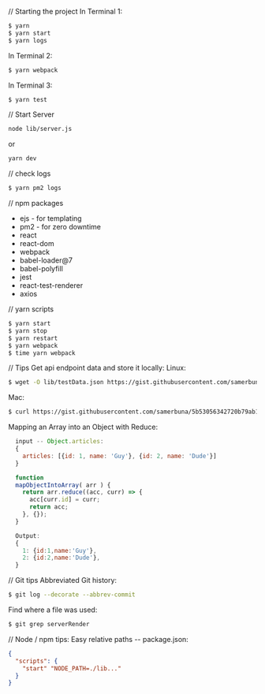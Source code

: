 // Starting the project
In Terminal 1:
```bash
$ yarn
$ yarn start
$ yarn logs
```
In Terminal 2:
```bash
$ yarn webpack
```
In Terminal 3:
```bash
$ yarn test
```

// Start Server
```bash
node lib/server.js
```
or 
```bash
yarn dev
```

// check logs
```bash
$ yarn pm2 logs
```

// npm packages
* ejs - for templating
* pm2 - for zero downtime
* react
* react-dom
* webpack
* babel-loader@7
* babel-polyfill
* jest
* react-test-renderer
* axios

// yarn scripts
```bash
$ yarn start
$ yarn stop
$ yarn restart
$ yarn webpack
$ time yarn webpack
```

// Tips
Get api endpoint data and store it locally:
  Linux:
```bash
$ wget -O lib/testData.json https://gist.githubusercontent.com/samerbuna/5b53056342720b79ab19fc75629a9c8f/raw/f80d3d219d5913e0b36af1fcbb79c8721666fd49/react-blog-mockup-data.json
```
  Mac:
```bash
$ curl https://gist.githubusercontent.com/samerbuna/5b53056342720b79ab19fc75629a9c8f/raw/f80d3d219d5913e0b36af1fcbb79c8721666fd49/react-blog-mockup-data.json -o lib/testData.json
```

Mapping an Array into an Object with Reduce:
```js
  input -- Object.articles:
  {
    articles: [{id: 1, name: 'Guy'}, {id: 2, name: 'Dude'}]
  }

  function
  mapObjectIntoArray( arr ) {
    return arr.reduce((acc, curr) => {
      acc[curr.id] = curr;
      return acc;
    }, {});
  }

  Output:
  {
    1: {id:1,name:'Guy'},
    2: {id:2,name:'Dude'},
  }
```

// Git tips
Abbreviated Git history:
```bash
$ git log --decorate --abbrev-commit
```

Find where a file was used:
```bash
$ git grep serverRender
```

// Node / npm tips:
Easy relative paths 
-- package.json:
```json
{
  "scripts": {
    "start" "NODE_PATH=./lib..."
  }
}
```

